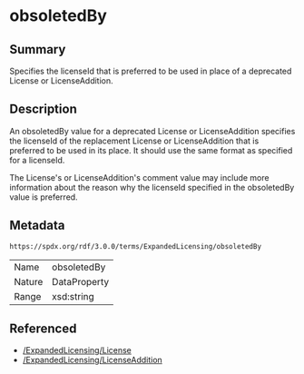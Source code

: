 <!-- Automatically generated by spec-parser v2.1.0 on 2024-06-17T10:36:57.838737+00:00 -->
<!-- SPDX-License-Identifier: Community-Spec-1.0 -->

# obsoletedBy

## Summary

Specifies the licenseId that is preferred to be used in place of a deprecated
License or LicenseAddition.


## Description

An obsoletedBy value for a deprecated License or LicenseAddition specifies
the licenseId of the replacement License or LicenseAddition that is preferred
to be used in its place. It should use the same format as specified for a
licenseId.

The License's or LicenseAddition's comment value may include more information
about the reason why the licenseId specified in the obsoletedBy value is
preferred.


## Metadata

`https://spdx.org/rdf/3.0.0/terms/ExpandedLicensing/obsoletedBy`


| | |
|---|---|
| Name | obsoletedBy |
| Nature | DataProperty |
| Range | xsd:string |




## Referenced

- [/ExpandedLicensing/License](../../ExpandedLicensing/Classes/License.md)
- [/ExpandedLicensing/LicenseAddition](../../ExpandedLicensing/Classes/LicenseAddition.md)

